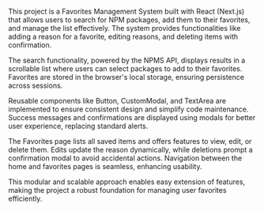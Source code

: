 This project is a Favorites Management System built with React (Next.js) that allows users to search for NPM packages, add them to their favorites, and manage the list effectively. The system provides functionalities like adding a reason for a favorite, editing reasons, and deleting items with confirmation.

The search functionality, powered by the NPMS API, displays results in a scrollable list where users can select packages to add to their favorites. Favorites are stored in the browser's local storage, ensuring persistence across sessions.

Reusable components like Button, CustomModal, and TextArea are implemented to ensure consistent design and simplify code maintenance. Success messages and confirmations are displayed using modals for better user experience, replacing standard alerts.

The Favorites page lists all saved items and offers features to view, edit, or delete them. Edits update the reason dynamically, while deletions prompt a confirmation modal to avoid accidental actions. Navigation between the home and favorites pages is seamless, enhancing usability.

This modular and scalable approach enables easy extension of features, making the project a robust foundation for managing user favorites efficiently.
